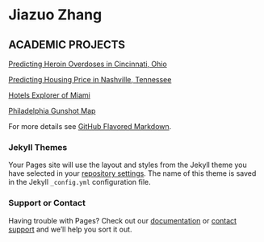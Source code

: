 # Jiazuo Zhang
## ACADEMIC PROJECTS

[Predicting Heroin Overdoses in Cincinnati, Ohio](https://toadha.github.io/Project2_ver3/)

[Predicting Housing Price in Nashville, Tennessee](https://toadha.github.io/Midterm_MUSA507_Sagari%26Jiazuo/)

[Hotels Explorer of Miami](https://toadha.github.io/cpln692-week7-midterm/assignment/)

[Philadelphia Gunshot Map](https://toadha.github.io/692_final/)

For more details see [GitHub Flavored Markdown](https://guides.github.com/features/mastering-markdown/).

### Jekyll Themes

Your Pages site will use the layout and styles from the Jekyll theme you have selected in your [repository settings](https://github.com/ToadHa/ToadHa.github.io/settings). The name of this theme is saved in the Jekyll `_config.yml` configuration file.

### Support or Contact

Having trouble with Pages? Check out our [documentation](https://help.github.com/categories/github-pages-basics/) or [contact support](https://github.com/contact) and we’ll help you sort it out.
